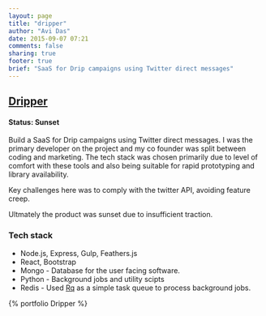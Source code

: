 ```yaml
---
layout: page
title: "dripper"
author: "Avi Das"
date: 2015-09-07 07:21
comments: false
sharing: true
footer: true
brief: "SaaS for Drip campaigns using Twitter direct messages"
---
```


## [Dripper](http://www.dripper.io/)
#### Status: Sunset

Build a SaaS for Drip campaigns using Twitter direct messages. I was the primary developer on the project and my co founder was split between coding and marketing. The tech stack was chosen primarily due to level of comfort with these tools and also being suitable for rapid prototyping and library availability.

Key challenges here was to comply with the twitter API, avoiding feature creep.

Ultmately the product was sunset due to insufficient traction.

### Tech stack
- Node.js, Express, Gulp, Feathers.js
- React, Bootstrap
- Mongo - Database for the user facing software.
- Python - Background jobs and utility scipts
- Redis - Used [Rq](http://python-rq.org/) as a simple task queue to process background jobs.

{% portfolio Dripper %}
